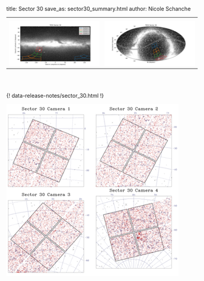 title: Sector 30
save_as: sector30_summary.html
author: Nicole Schanche


<table>
  <tr>
    <th colspan="2" ></th>
  </tr>
  <tr>
    <td width="50%" style = "text-align: center;">
          <img class="img-responsive" style="max-width:100%;" src="images/sector-plots/tess_galactic_sector_030.png"> 
    </td>
    <td width="50%" style = "text-align: center;">
          <img class="img-responsive" style="max-width:100%;" src="images/sector-plots/tess_icrs_sector_030.png">
    </td>
  </tr>
</table>
<br></br>





{! data-release-notes/sector_30.html !}

<img class="img-responsive" style="max-width:90%;" src="images/sector-plots/sector-plots.030.jpeg">